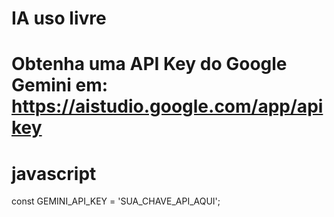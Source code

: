 # IA uso livre

# Obtenha uma API Key do Google Gemini em: https://aistudio.google.com/app/apikey

# javascript 
  const GEMINI_API_KEY = 'SUA_CHAVE_API_AQUI';
